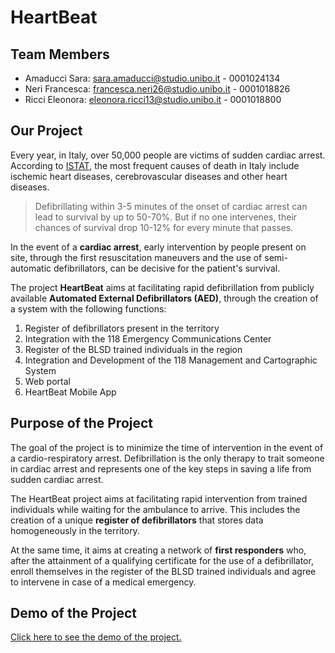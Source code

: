 # HeartBeat

## Team Members
- Amaducci Sara: sara.amaducci@studio.unibo.it - 0001024134
- Neri Francesca: francesca.neri26@studio.unibo.it - 0001018826
- Ricci Eleonora: eleonora.ricci13@studio.unibo.it - 0001018800

## Our Project

Every year, in Italy, over 50,000 people are victims of sudden cardiac arrest.
According to [ISTAT](https://www.istat.it/en/archivio/199355), the most frequent causes of death in Italy include ischemic heart diseases, cerebrovascular diseases and other heart diseases. 

>Defibrillating within 3-5 minutes of the onset of cardiac arrest can lead to survival by up to 50-70%.
But if no one intervenes, their chances of survival drop 10-12% for every minute that passes.

In the event of a **cardiac arrest**, early intervention by people present on site, through the first resuscitation maneuvers and the use of semi-automatic defibrillators, can be decisive for the patient's survival.

The project **HeartBeat** aims at facilitating rapid defibrillation from publicly available **Automated External Defibrillators (AED)**, through the creation of a system with the following functions:
 
1. Register of defibrillators present in the territory
2. Integration with the 118 Emergency Communications Center
3. Register of the BLSD trained individuals in the region
4. Integration and Development of the 118 Management and Cartographic System
5. Web portal
6. HeartBeat Mobile App

## Purpose of the Project

The goal of the project is to minimize the time of intervention in the event of a cardio-respiratory arrest. 
Defibrillation is the only therapy to trait someone in cardiac arrest and represents one of the key steps in saving a life from sudden cardiac arrest.

The HeartBeat project aims at facilitating rapid intervention from trained individuals while waiting for the ambulance to arrive. 
This includes the creation of a unique **register of defibrillators** that stores data homogeneously in the territory.

At the same time, it aims at creating a network of **first responders** who, after the attainment of a qualifying certificate for the use of a defibrillator, enroll themselves in the register of the BLSD trained individuals and agree to intervene in case of a medical emergency.

## Demo of the Project

[Click here to see the demo of the project.](https://heartbeat-se.github.io/HeartBeat-DEMO/index.html)

